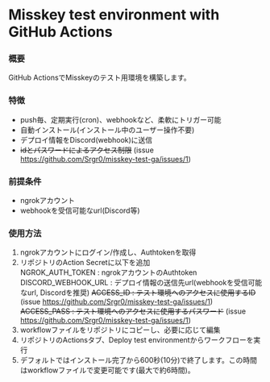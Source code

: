 # Misskey test environment with GitHub Actions

### 概要
GitHub ActionsでMisskeyのテスト用環境を構築します。  

### 特徴
- push毎、定期実行(cron)、webhookなど、柔軟にトリガー可能
- 自動インストール(インストール中のユーザー操作不要)
- デプロイ情報をDiscord(webhook)に送信
- ~~idとパスワードによるアクセス制限~~ (issue https://github.com/Srgr0/misskey-test-ga/issues/1)    

### 前提条件
- ngrokアカウント
- webhookを受信可能なurl(Discord等)

### 使用方法
1. ngrokアカウントにログイン/作成し、Authtokenを取得  
2. リポジトリのAction Secretに以下を追加  
   NGROK_AUTH_TOKEN : ngrokアカウントのAuthtoken
   DISCORD_WEBHOOK_URL : デプロイ情報の送信先url(webhookを受信可能なurl, Discordを推奨)
   ~~ACCESS_ID : テスト環境へのアクセスに使用するID~~ (issue https://github.com/Srgr0/misskey-test-ga/issues/1)  
   ~~ACCESS_PASS : テスト環境へのアクセスに使用するパスワード~~ (issue https://github.com/Srgr0/misskey-test-ga/issues/1)  
4. workflowファイルをリポジトリにコピーし、必要に応じて編集  
5. リポジトリのActionsタブ、Deploy test environmentからワークフローを実行
6. デフォルトではインストール完了から600秒(10分)で終了します。この時間はworkflowファイルで変更可能です(最大で約6時間)。  
